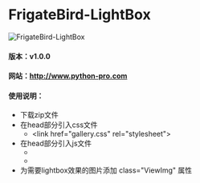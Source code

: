 # FrigateBird-LightBox
![FrigateBird-LightBox](https://raw.githubusercontent.com/futureis404/FrigateBird-LightBox/master/gallery-img/thumb.jpg)
#### 版本：v1.0.0
#### 网站：http://www.python-pro.com
#### 使用说明：
+ 下载zip文件
+ 在head部分引入css文件
  - &lt;link href="gallery.css" rel="stylesheet"&gt;
+ 在head部分引入js文件
  - <script src="jquery.js"></script>
  - <script src="gallery.js"></script>
+ 为需要lightbox效果的图片添加 class="ViewImg" 属性 
